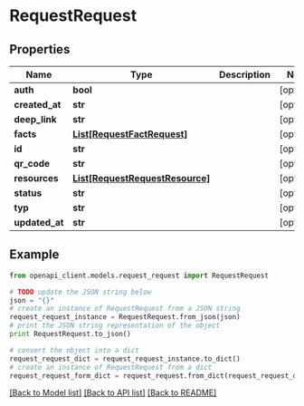 # RequestRequest


## Properties
Name | Type | Description | Notes
------------ | ------------- | ------------- | -------------
**auth** | **bool** |  | [optional] 
**created_at** | **str** |  | [optional] 
**deep_link** | **str** |  | [optional] 
**facts** | [**List[RequestFactRequest]**](RequestFactRequest.md) |  | [optional] 
**id** | **str** |  | [optional] 
**qr_code** | **str** |  | [optional] 
**resources** | [**List[RequestRequestResource]**](RequestRequestResource.md) |  | [optional] 
**status** | **str** |  | [optional] 
**typ** | **str** |  | [optional] 
**updated_at** | **str** |  | [optional] 

## Example

```python
from openapi_client.models.request_request import RequestRequest

# TODO update the JSON string below
json = "{}"
# create an instance of RequestRequest from a JSON string
request_request_instance = RequestRequest.from_json(json)
# print the JSON string representation of the object
print RequestRequest.to_json()

# convert the object into a dict
request_request_dict = request_request_instance.to_dict()
# create an instance of RequestRequest from a dict
request_request_form_dict = request_request.from_dict(request_request_dict)
```
[[Back to Model list]](../README.md#documentation-for-models) [[Back to API list]](../README.md#documentation-for-api-endpoints) [[Back to README]](../README.md)


